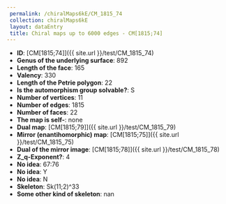 ```yaml
--- 
 permalink: /chiralMaps6kE/CM_1815_74 
 collection: chiralMaps6kE
 layout: dataEntry
 title: Chiral maps up to 6000 edges - CM[1815;74]
---
```


- **ID**: [CM[1815;74]]({{ site.url }}/test/CM_1815_74)
- **Genus of the underlying surface**: 892
- **Length of the face**: 165
- **Valency**: 330
- **Length of the Petrie polygon**: 22
- **Is the automorphism group solvable?**: S
- **Number of vertices**: 11
- **Number of edges**: 1815
- **Number of faces**: 22
- **The map is self-**: none
- **Dual map**: [CM[1815;79]]({{ site.url }}/test/CM_1815_79)
- **Mirror (enantihomorphic) map**: [CM[1815;75]]({{ site.url }}/test/CM_1815_75)
- **Dual of the mirror image**: [CM[1815;78]]({{ site.url }}/test/CM_1815_78)
- **Z_q-Exponent?**: 4
- **No idea**:  67:76
- **No idea**: Y
- **No idea**: N
- **Skeleton**: Sk(11;2)^33
- **Some other kind of skeleton**: nan
